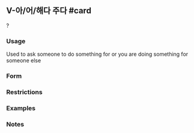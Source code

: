## V-아/어/해다 주다 #card
?
### Usage
Used to ask someone to do something for or you are doing something for someone else
### Form
### Restrictions
### Examples
### Notes
